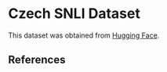 # Czech SNLI Dataset

This dataset was obtained from [Hugging Face](https://huggingface.co/datasets/ctu-aic/ctkfacts_nli).

## References
